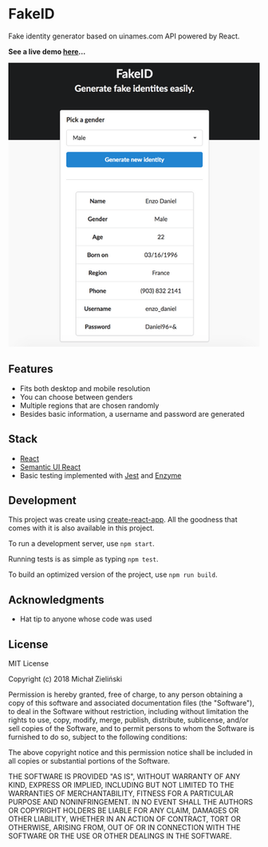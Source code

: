 # FakeID

Fake identity generator based on uinames.com API powered by React.

**See a live demo [here](https://zielinsm.github.io/fakeid/)...**

![Dekstop screenshot](https://github.com/zielinsm/fakeid/raw/master/screenshot-desktop.png)


## Features

- Fits both desktop and mobile resolution
- You can choose between genders
- Multiple regions that are chosen randomly
- Besides basic information, a username and password are generated

## Stack

- [React](https://github.com/facebook/react)
- [Semantic UI React](https://github.com/Semantic-Org/Semantic-UI-React)
- Basic testing implemented with [Jest](https://github.com/facebook/jest) and [Enzyme](https://github.com/airbnb/enzyme)


## Development

This project was create using [create-react-app](https://github.com/facebook/create-react-app). All the goodness that comes with it is also available in this project.

To run a development server, use `npm start`.

Running tests is as simple as typing `npm test`.

To build an optimized version of the project, use `npm run build`.

## Acknowledgments

* Hat tip to anyone whose code was used

## License

MIT License

Copyright (c) 2018 Michał Zieliński

Permission is hereby granted, free of charge, to any person obtaining a copy
of this software and associated documentation files (the "Software"), to deal
in the Software without restriction, including without limitation the rights
to use, copy, modify, merge, publish, distribute, sublicense, and/or sell
copies of the Software, and to permit persons to whom the Software is
furnished to do so, subject to the following conditions:

The above copyright notice and this permission notice shall be included in all
copies or substantial portions of the Software.

THE SOFTWARE IS PROVIDED "AS IS", WITHOUT WARRANTY OF ANY KIND, EXPRESS OR
IMPLIED, INCLUDING BUT NOT LIMITED TO THE WARRANTIES OF MERCHANTABILITY,
FITNESS FOR A PARTICULAR PURPOSE AND NONINFRINGEMENT. IN NO EVENT SHALL THE
AUTHORS OR COPYRIGHT HOLDERS BE LIABLE FOR ANY CLAIM, DAMAGES OR OTHER
LIABILITY, WHETHER IN AN ACTION OF CONTRACT, TORT OR OTHERWISE, ARISING FROM,
OUT OF OR IN CONNECTION WITH THE SOFTWARE OR THE USE OR OTHER DEALINGS IN THE
SOFTWARE.
